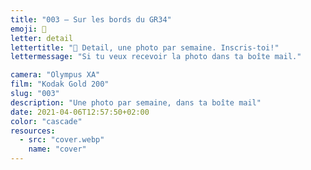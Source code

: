 ```yaml
---
title: "003 — Sur les bords du GR34"
emoji: 👀
letter: detail
lettertitle: "👀 Detail, une photo par semaine. Inscris-toi!"
lettermessage: "Si tu veux recevoir la photo dans ta boîte mail."

camera: "Olympus XA"
film: "Kodak Gold 200"
slug: "003"
description: "Une photo par semaine, dans ta boîte mail"
date: 2021-04-06T12:57:50+02:00
color: "cascade"
resources:
  - src: "cover.webp"
    name: "cover"
---
```

